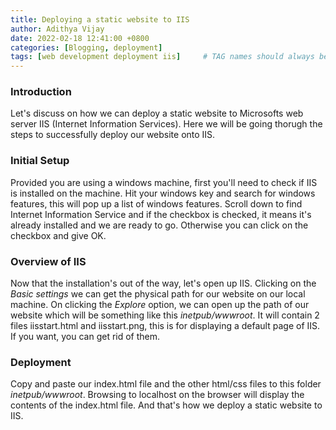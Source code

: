 ```yaml
---
title: Deploying a static website to IIS
author: Adithya Vijay
date: 2022-02-18 12:41:00 +0800
categories: [Blogging, deployment]
tags: [web development deployment iis]     # TAG names should always be lowercase
---
```

### Introduction
Let's discuss on how we can deploy a static website to Microsofts web server IIS (Internet Information Services). Here we will be going thorugh the steps to successfully deploy our website onto IIS.

### Initial Setup
Provided you are using a windows machine, first you'll need to check if IIS is installed on the machine. Hit your windows key and search for windows features, this will pop up a list of windows features. Scroll down to find Internet Information Service and if the checkbox is checked, it means it's already installed and we are ready to go. Otherwise you can click on the checkbox and give OK.

### Overview of IIS
Now that the installation's out of the way, let's open up IIS. Clicking on the *Basic settings* we can get the physical path for our website on our local machine. On clicking the *Explore* option, we can open up the path of our website which will be something like this *inetpub/wwwroot*. It will contain 2 files iisstart.html and iisstart.png, this is for displaying a default page of IIS.
If you want, you can get rid of them.

### Deployment
Copy and paste our index.html file and the other html/css files to this folder *inetpub/wwwroot*. Browsing to localhost on the browser will display the contents of the index.html file. And that's how we deploy a static website to IIS.